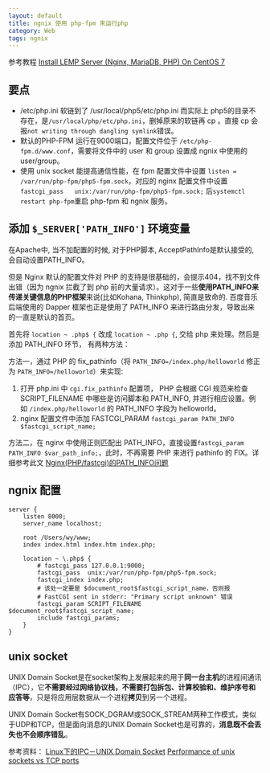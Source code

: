```yaml
---
layout: default
title: ngnix 使用 php-fpm 来运行php
category: Web
tags: ngnix
---
```

参考教程 [Install LEMP Server (Nginx, MariaDB, PHP) On CentOS 7](http://www.unixmen.com/install-lemp-server-nginx-mariadb-php-centos-7/)

## 要点
+ /etc/php.ini 软链到了 /usr/local/php5/etc/php.ini 而实际上 php5的目录不存在，是`/usr/local/php/etc/php.ini`，删掉原来的软链再 cp 。直接 cp 会报`not writing through dangling symlink`错误。
+ 默认的PHP-FPM 运行在9000端口，配置文件位于 `/etc/php-fpm.d/www.conf`，需要将文件中的 user 和 group 设置成 ngnix 中使用的 user/group。
+ 使用 unix socket 能提高通信性能，在 fpm 配置文件中设置 `listen = /var/run/php-fpm/php5-fpm.sock`，对应的 nginx 配置文件中设置 `fastcgi_pass   unix:/var/run/php-fpm/php5-fpm.sock;` 后`systemctl restart php-fpm`重启 php-fpm 和 ngnix 服务。

## 添加 `$_SERVER['PATH_INFO']` 环境变量
在Apache中, 当不加配置的时候, 对于PHP脚本, AcceptPathInfo是默认接受的, 会自动设置PATH_INFO。

但是 Nginx 默认的配置文件对 PHP 的支持是很基础的，会提示404，找不到文件出错（因为 ngnix 拦截了到 php 前的大量请求）。这对于一些**使用PATH_INFO来传递关键信息的PHP框架**来说(比如Kohana, Thinkphp), 简直是致命的. 百度音乐后端使用的 Dapper 框架也正是使用了 PATH\_INFO 来进行路由分发，导致出来的一直是默认的首页。

首先将 `location ~ .php$ {` 改成 `location ~ .php {`, 交给 php 来处理。然后是添加 PATH\_INFO 环节， 
有两种方法：

方法一，通过 PHP 的 fix\_pathinfo（将 `PATH_INFO=/index.php/helloworld` 修正为 `PATH_INFO=/helloworld`）来实现:

1. 打开 php.ini 中 `cgi.fix_pathinfo` 配置项， PHP 会根据 CGI 规范来检查 SCRIPT\_FILENAME 中哪些是访问脚本和 PATH\_INFO, 并进行相应设置。例如 `/index.php/helloworld` 的 PATH\_INFO 字段为 helloworld。
2. nginx 配置文件中添加 FASTCGI\_PARAM `fastcgi_param PATH_INFO $fastcgi_script_name;`

方法二，在 nginx 中使用正则匹配出 PATH\_INFO，直接设置`fastcgi_param PATH_INFO $var_path_info;`，此时，不再需要 PHP 来进行 pathinfo 的 FIX。详细参考此文 [Nginx(PHP/fastcgi)的PATH_INFO问题](http://www.jb51.net/article/28050.htm)

## ngnix 配置
```
server {
    listen 8000;
    server_name localhost;

    root /Users/wy/www;
    index index.html index.htm index.php;
 
    location ~ \.php$ {
        # fastcgi_pass 127.0.0.1:9000;
        fastcgi_pass  unix:/var/run/php-fpm/php5-fpm.sock;
        fastcgi_index index.php;
        # 该处一定要是 $document_root$fastcgi_script_name，否则报
        # FastCGI sent in stderr: "Primary script unknown" 错误
        fastcgi_param SCRIPT_FILENAME $document_root$fastcgi_script_name;
        include fastcgi_params;
    }                                                                                                      
}

```

## unix socket
UNIX Domain Socket是在socket架构上发展起来的用于**同一台主机**的进程间通讯（IPC），它**不需要经过网络协议栈，不需要打包拆包、计算校验和、维护序号和应答等**，只是将应用层数据从一个进程**拷贝**到另一个进程。

UNIX Domain Socket有SOCK_DGRAM或SOCK_STREAM两种工作模式，类似于UDP和TCP，但是面向消息的UNIX Domain Socket也是可靠的，**消息既不会丢失也不会顺序错乱**。

参考资料：
[Linux下的IPC－UNIX Domain Socket](http://blog.csdn.net/guxch/article/details/7041052)
[Performance of unix sockets vs TCP ports](http://unix.stackexchange.com/questions/91774/performance-of-unix-sockets-vs-tcp-ports)
